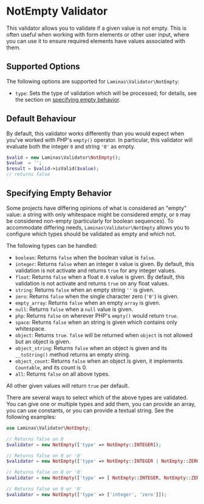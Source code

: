 # NotEmpty Validator

This validator allows you to validate if a given value is not empty. This is
often useful when working with form elements or other user input, where you can
use it to ensure required elements have values associated with them.

## Supported Options

The following options are supported for `Laminas\Validator\NotEmpty`:

- `type`: Sets the type of validation which will be processed; for details, see
  the section on [specifying empty behavior](#specifying-empty-behavior).

## Default Behaviour

By default, this validator works differently than you would expect when you've
worked with PHP's `empty()` operator. In particular, this validator will
evaluate both the integer `0` and string `'0'` as empty.

```php
$valid = new Laminas\Validator\NotEmpty();
$value  = '';
$result = $valid->isValid($value);
// returns false
```

## Specifying Empty Behavior

Some projects have differing opinions of what is considered an "empty" value: a
string with only whitespace might be considered empty, or `0` may be
considered non-empty (particularly for boolean sequences). To accommodate
differing needs, `Laminas\Validator\NotEmpty` allows you to configure which types
should be validated as empty and which not.

The following types can be handled:

- `boolean`: Returns `false` when the boolean value is `false`.
- `integer`: Returns `false` when an integer `0` value is given. By default,
  this validation is not activate and returns `true` for any integer values.
- `float`: Returns `false` when a float `0.0` value is given. By default, this
  validation is not activate and returns `true` on any float values.
- `string`: Returns `false` when an empty string `''` is given.
- `zero`: Returns `false` when the single character zero (`'0'`) is given.
- `empty_array`: Returns `false` when an empty `array` is given.
- `null`: Returns `false` when a `null` value is given.
- `php`: Returns `false` on wherever PHP's `empty()` would return `true`.
- `space`: Returns `false` when an string is given which contains only
  whitespace.
- `object`: Returns `true`. `false` will be returned when `object` is not
  allowed but an object is given.
- `object_string`: Returns `false` when an object is given and its
  `__toString()` method returns an empty string.
- `object_count`: Returns `false` when an object is given, it implements
  `Countable`, and its count is 0.
- `all`: Returns `false` on all above types.

All other given values will return `true` per default.

There are several ways to select which of the above types are validated. You can
give one or multiple types and add them, you can provide an array, you can use
constants, or you can provide a textual string. See the following examples:

```php
use Laminas\Validator\NotEmpty;

// Returns false on 0
$validator = new NotEmpty(['type' => NotEmpty::INTEGER]);

// Returns false on 0 or '0'
$validator = new NotEmpty(['type' => NotEmpty::INTEGER | NotEmpty::ZERO]);

// Returns false on 0 or '0'
$validator = new NotEmpty(['type' => [ NotEmpty::INTEGER, NotEmpty::ZERO ]]);

// Returns false on 0 or '0'
$validator = new NotEmpty(['type' => ['integer', 'zero']]);
```
